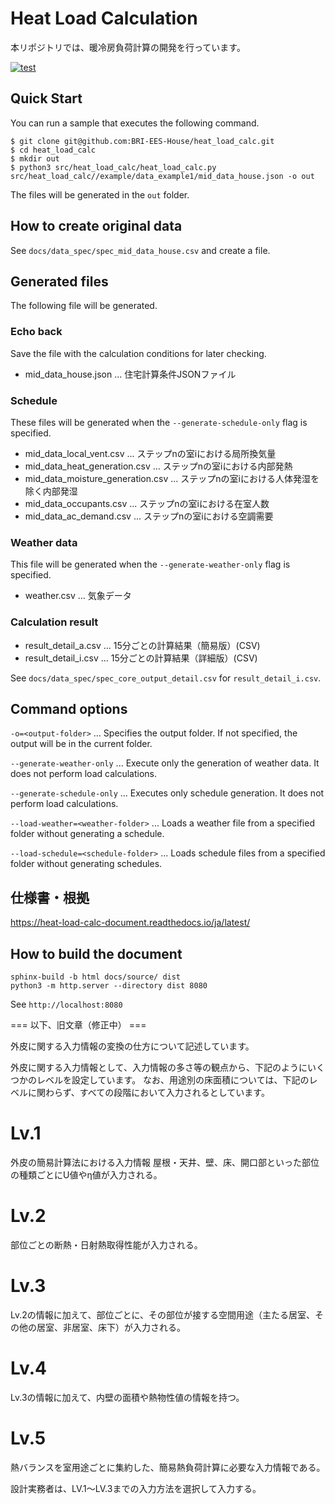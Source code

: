 # Heat Load Calculation

本リポジトリでは、暖冷房負荷計算の開発を行っています。  

[![test](https://github.com/BRI-EES-House/heat_load_calc/workflows/test/badge.svg)](https://github.com/BRI-EES-House/heat_load_calc/actions?query=workflow%3Atest)


## Quick Start

You can run a sample that executes the following command.

```
$ git clone git@github.com:BRI-EES-House/heat_load_calc.git
$ cd heat_load_calc
$ mkdir out
$ python3 src/heat_load_calc/heat_load_calc.py src/heat_load_calc//example/data_example1/mid_data_house.json -o out
```

The files will be generated in the `out` folder.

## How to create original data

See `docs/data_spec/spec_mid_data_house.csv` and create a file.


## Generated files

The following file will be generated.

### Echo back

Save the file with the calculation conditions for later checking.

* mid_data_house.json ... 住宅計算条件JSONファイル

### Schedule

These files will be generated when the `--generate-schedule-only` flag is specified.

* mid_data_local_vent.csv ...  ステップnの室iにおける局所換気量
* mid_data_heat_generation.csv ... ステップnの室iにおける内部発熱
* mid_data_moisture_generation.csv ... ステップnの室iにおける人体発湿を除く内部発湿
* mid_data_occupants.csv ... ステップnの室iにおける在室人数
* mid_data_ac_demand.csv ... ステップnの室iにおける空調需要

### Weather data

This file will be generated when the `--generate-weather-only` flag is specified.

* weather.csv ... 気象データ

### Calculation result

* result_detail_a.csv ... 15分ごとの計算結果（簡易版）(CSV)
* result_detail_i.csv ... 15分ごとの計算結果（詳細版）(CSV)

See `docs/data_spec/spec_core_output_detail.csv` for `result_detail_i.csv`.

## Command options

`-o=<output-folder>` ... Specifies the output folder. If not specified, the output will be in the current folder.

`--generate-weather-only` ... Execute only the generation of weather data. It does not perform load calculations.

`--generate-schedule-only` ... Executes only schedule generation. It does not perform load calculations.

`--load-weather=<weather-folder>` ... Loads a weather file from a specified folder without generating a schedule.

`--load-schedule=<schedule-folder>` ... Loads schedule files from a specified folder without generating schedules.


## 仕様書・根拠

https://heat-load-calc-document.readthedocs.io/ja/latest/

## How to build the document

```
sphinx-build -b html docs/source/ dist
python3 -m http.server --directory dist 8080
```

See `http://localhost:8080`



=== 以下、旧文章（修正中） ===

外皮に関する入力情報の変換の仕方について記述しています。

外皮に関する入力情報として、入力情報の多さ等の観点から、下記のようにいくつかのレベルを設定しています。
なお、用途別の床面積については、下記のレベルに関わらず、すべての段階において入力されるとしています。

# Lv.1

外皮の簡易計算法における入力情報
屋根・天井、壁、床、開口部といった部位の種類ごとにU値やη値が入力される。

# Lv.2

部位ごとの断熱・日射熱取得性能が入力される。

# Lv.3

Lv.2の情報に加えて、部位ごとに、その部位が接する空間用途（主たる居室、その他の居室、非居室、床下）が入力される。

# Lv.4

Lv.3の情報に加えて、内壁の面積や熱物性値の情報を持つ。

# Lv.5

熱バランスを室用途ごとに集約した、簡易熱負荷計算に必要な入力情報である。


設計実務者は、LV.1～LV.3までの入力方法を選択して入力する。
